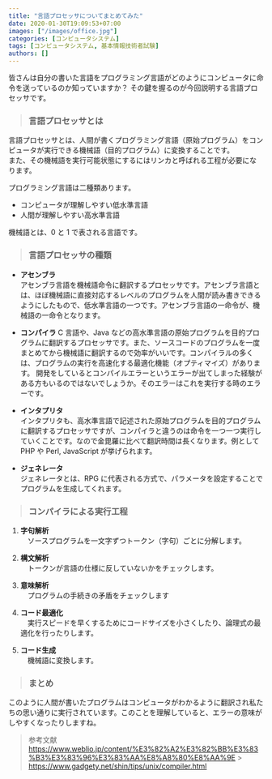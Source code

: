 ```yaml
---
title: "言語プロセッサについてまとめてみた"
date: 2020-01-30T19:09:53+07:00
images: ["/images/office.jpg"]
categories: [コンピュータシステム]
tags: [コンピュータシステム, 基本情報技術者試験]
authors: []
---
```


皆さんは自分の書いた言語をプログラミング言語がどのようにコンピュータに命令を送っているのか知っていますか？
その鍵を握るのが今回説明する言語プロセッサです。

<!--more-->

> ### 言語プロセッサとは

言語プロセッサとは、人間が書くプログラミング言語（原始プログラム）をコンピュータが実行できる機械語（目的プログラム）に変換することです。  
また、その機械語を実行可能状態にするにはリンカと呼ばれる工程が必要になります。

プログラミング言語は二種類あります。

- コンピュータが理解しやすい低水準言語
- 人間が理解しやすい高水準言語

機械語とは、0 と 1 で表される言語です。

> ### 言語プロセッサの種類

- **アセンブラ**  
  アセンブラ言語を機械語命令に翻訳するプロセッサです。アセンブラ言語とは、ほぼ機械語に直接対応するレベルのプログラムを人間が読み書きできるようにしたもので、低水準言語の一つです。アセンブラ言語の一命令が、機械語の一命令となります。

- **コンパイラ**
  C 言語や、Java などの高水準言語の原始プログラムを目的プログラムに翻訳するプロセッサです。また、ソースコードのプログラムを一度まとめてから機械語に翻訳するので効率がいいです。コンパイラルの多くは、プログラムの実行を高速化する最適化機能（オプティマイズ）があります。
  開発をしているとコンパイルエラーというエラーが出てしまった経験がある方もいるのではないでしょうか。そのエラーはこれを実行する時のエラーです。

- **インタプリタ**  
  インタプリタも、高水準言語で記述された原始プログラムを目的プログラムに翻訳するプロセッサですが、コンパイラと違うのは命令を一つ一つ実行していくことです。なので金毘羅に比べて翻訳時間は長くなります。例として PHP や Perl, JavaScript が挙げられます。

- **ジェネレータ**  
  ジェネレータとは、RPG に代表される方式で、パラメータを設定することでプログラムを生成してくれます。

> ### コンパイラによる実行工程

1. **字句解析**  
   　ソースプログラムを一文字ずつトークン（字句）ごとに分解します。

2. **構文解析**  
   　トークンが言語の仕様に反していないかをチェックします。

3. **意味解析**  
   　プログラムの手続きの矛盾をチェックします

4. **コード最適化**  
   　実行スピードを早くするためにコードサイズを小さくしたり、論理式の最適化を行ったりします。

5. **コード生成**  
   　機械語に変換します。

> ### まとめ

このように人間が書いたプログラムはコンピュータがわかるように翻訳され私たちの思い通りに実行されています。このことを理解していると、エラーの意味がしやすくなったりしますね。

> 参考文献
> https://www.weblio.jp/content/%E3%82%A2%E3%82%BB%E3%83%B3%E3%83%96%E3%83%AA%E8%A8%80%E8%AA%9E > https://www.gadgety.net/shin/tips/unix/compiler.html
